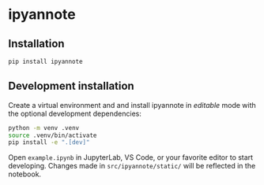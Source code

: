 # ipyannote

## Installation

```sh
pip install ipyannote
```

## Development installation

Create a virtual environment and and install ipyannote in *editable* mode with the
optional development dependencies:

```sh
python -m venv .venv
source .venv/bin/activate
pip install -e ".[dev]"
```

Open `example.ipynb` in JupyterLab, VS Code, or your favorite editor
to start developing. Changes made in `src/ipyannote/static/` will be reflected
in the notebook.
